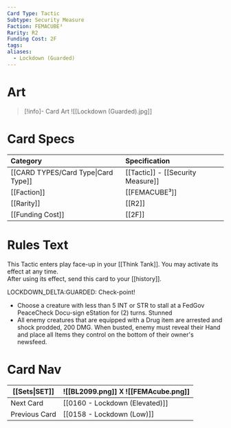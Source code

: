 ```yaml
---
Card Type: Tactic
Subtype: Security Measure
Faction: FEMACUBE³
Rarity: R2
Funding Cost: 2F
tags: 
aliases:
  - Lockdown (Guarded)
---
```

# Art

> [!info]- Card Art
> ![[Lockdown (Guarded).jpg]]

# Card Specs

| Category | Specification| 
| :--- | :--- |
| [[CARD TYPES/Card Type\|Card Type]] | [[Tactic]] - [[Security Measure]] |
| [[Faction]] | [[FEMACUBE³]] |  
| [[Rarity]] | [[R2]] |  
| [[Funding Cost]] | [[2F]] |  

# Rules Text  

This Tactic enters play face-up in your [[Think Tank]]. 
You may activate its effect at any time.  
After using its effect, send this card to your [[history]].  

LOCKDOWN_DELTA:GUARDED: Check-point!
- Choose a creature with less than 5 INT or STR to stall at a FedGov PeaceCheck Docu-sign eStation for (2) turns. Stunned
- All enemy creatures that are equipped with a Drug item are arrested and shock prodded, 200 DMG. 
When busted, enemy must reveal their Hand and place all Items they control on the bottom of their owner's newsfeed.

# Card Nav

| [[Sets\|SET]] |  ![[BL2099.png]] 𐌢 ![[FEMAcube.png]] |
| ------------- | ------------------------------ |
| Next Card     | [[0160 - Lockdown (Elevated)]] |
| Previous Card | [[0158 - Lockdown (Low)]] |


